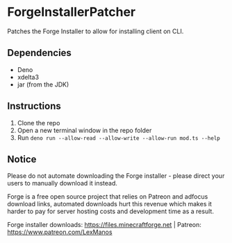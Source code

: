 # ForgeInstallerPatcher
Patches the Forge Installer to allow for installing client on CLI.

## Dependencies
- Deno
- xdelta3
- jar (from the JDK)

## Instructions
1. Clone the repo
2. Open a new terminal window in the repo folder
3. Run `deno run --allow-read --allow-write --allow-run mod.ts --help`

## Notice
Please do not automate downloading the Forge installer - please direct your users to manually download it instead.

Forge is a free open source project that relies on Patreon and adfocus download links, automated downloads hurt
this revenue which makes it harder to pay for server hosting costs and development time as a result.

Forge installer downloads: https://files.minecraftforge.net | Patreon: https://www.patreon.com/LexManos